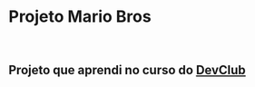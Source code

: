 <h1>Projeto Mario Bros</h1>
<br>
<h2>Projeto que aprendi no curso do <a href="https://rodolfomori.com.br/devclub">DevClub</a></h2>
<img url="assets/White Animated Phone Mockup Chat Social Media Instagram Story.mp4"/>
